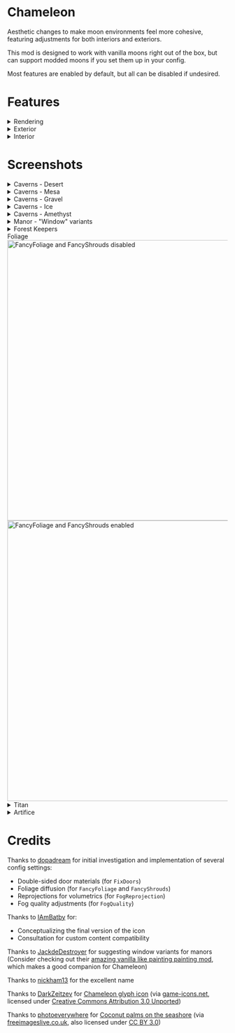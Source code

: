 # Chameleon

Aesthetic changes to make moon environments feel more cohesive, featuring adjustments for both interiors and exteriors.

This mod is designed to work with vanilla moons right out of the box, but can support modded moons if you set them up in your config.

Most features are enabled by default, but all can be disabled if undesired.

# Features

<details>
<summary>Rendering</summary>

- `PlanetPreview` - You can see the planet and moon you are currently orbiting on the ship's external camera. (Restored feature from v38)
  - Disable this setting if you experience over-exposed lighting on the ship (such as when using [Celestial Tint](https://thunderstore.io/c/lethal-company/p/sfDesat/Celestial_Tint/))
- `FancyFoliage` - Improves the shaders used on foliage to allow light to spread through the leaves.
- `FancyShrouds` - Applies the same visual improvements from `FancyFoliage` to Vain Shrouds (for [YesFox](https://thunderstore.io/c/lethal-company/p/Dev1A3/YesFox/) users)
- `FogQuality` - Increases the quality of fog volumes, to reduce visible noise ("graininess") but at the cost of performance.
- `FogReprojection` - Also reduces fog noise. "Light shapes" have much better definition.
  - This setting will cause flashlights (and other extremely dynamic light sources) to leave trails behind when they are moving at high speeds.
  - Since it's not a drop-in improvement, it is disabled by default, but give it a try if `FogQuality` settings are too expensive for you!
- `FixTitanVolume` - Fixes Titan using the wrong volumetric profile. (Most notably, the sky is erroneously a lot brighter than the other snowy moons)
- `FixArtificeVolume` - Fixes Artifice's volumetric profile, which has the exact opposite issue of Titan (uses the snowy profile instead of the default)
  - It makes the sky a lot clearer, and in general, makes everything brighter and feel more lively
  
</details>

<details>
<summary>Exterior</summary>

- `FancyEntranceDoors` - Replaces the main entrance doors with the fancy variant when a manor interior generates.
- `RecolorRandomRocks` - Randomly generated boulders (on the surface) will be snow white on blizzard moons.
- `RainyMarch` - March will experience near-constant drizzling rain, just like the terminal says. (Does not affect quicksand generation)
- `StormyGordion` - Gordion will experience near-constant heavy rain, as in the terminal. (Lightning does not strike at The Company)
  - Choose from `Never`, `Chance`, or `Always`.
  - The specific chance is dynamic and non-configurable.
- `EclipsesBlockMusic` - Prevent the morning/afternoon ambient tracks from playing during Eclipsed weather, which has its own ambience.
- `GiantSkins` - Forest Keepers will blend in more with the environment.
  - When spawning on snowy moons, they will be coated in snow like the trees.
  - When burnt to death by an explosion, their body will appear charred.
  - If you experience issues with other skin mods, you should disable this.

</details>

<details>
<summary>Interior</summary>

- `DoorLightColors` - The light shining behind the entrance doors (on factory and mineshaft) will change color depending on the current moon, weather conditions, and time of day.
- `PowerOffBreakerBox` - Turns off the light on the breaker box when the apparatus gets unplugged.
- `FixDoorMeshes` - Fixes factory doors not displaying glass on both sides of the frame. Fixes doorknobs looking broken on one side of all door variants (except mineshaft's)
- `WeatherAmbience` - Makes rain and blizzards faintly audible while inside of the building.
  - Volume slider goes from 0 (0%) to 1 (100%).

<details>
<summary>Interior - Manor</summary>

- `PowerOffWindows` - Turns off the "fake windows" when the breaker box is turned off.
- `PastureWindowsList` - A list of moons that support the vanilla window variant.
- `CanyonWindowsList` - A list of moons that support the canyon window variant.
- `SnowyWindowsList` - A list of moons that support the snowy window variant.
- `FloweryWindowsList` - A list of moons that support the "flowery" window variant.
- `BeachWindowsList` - A list of moons that support the beach window variant.
- `HotSpringsWindowsList` - A list of moons that support the hot springs window variant.
- `BrokenScreenWindowsList` - A list of moons that support the broken screen window variant.

</details>

<details>
<summary>Interior - Mineshaft</summary>

- `VanillaCavesList` - Lets you specify the weight of vanilla caverns on moons (in case you want random variation)
- `IceCavesList` - A list of moons that support generating ice caverns.
- `AmethystCavesList` - A list of moons that support generating amethyst caverns.
- `DesertCavesList` - A list of moons that support generating desert caverns.
- `MesaCavesList` - A list of moons that support generating mesa caverns.
- `GravelCavesList` - A list of moons that support generating gravel caverns.
- `AutoAdaptSnow` - Automatically enables ice caverns on modded moons if they are snowy. If you use [Artifice Blizzard](https://thunderstore.io/c/lethal-company/p/ButteryStancakes/ArtificeBlizzard/), this will also enable ice caves specifically when the surface is snowy.

</details>
</details>

# Screenshots

<details>
<summary>Caverns - Desert</summary>

<img src="https://i.ibb.co/SXQS278/desert1.png" alt="Desert #1" width="640"/>
<img src="https://i.ibb.co/m8Y4D8W/desert2.png" alt="Desert #2" width="640"/>
<img src="https://i.ibb.co/284s47h/desert3.png" alt="Desert #3" width="640"/>
<img src="https://i.ibb.co/0r36tRF/desert4.png" alt="Desert #4" width="640"/>

</details>

<details>
<summary>Caverns - Mesa</summary>

<img src="https://i.ibb.co/T0HyBGW/mesa1.png" alt="Mesa #1" width="640"/>
<img src="https://i.ibb.co/vL2ZNYv/mesa2.png" alt="Mesa #2" width="640"/>
<img src="https://i.ibb.co/L9H49gx/mesa3.png" alt="Mesa #3" width="640"/>

</details>

<details>
<summary>Caverns - Gravel</summary>

<img src="https://i.ibb.co/yf7jJLx/gravel1.png" alt="Gravel #1" width="640"/>
<img src="https://i.ibb.co/F4s5Tb7/gravel2.png" alt="Gravel #2" width="640"/>
<img src="https://i.ibb.co/524QVLM/gravel3.png" alt="Gravel #3" width="640"/>
<img src="https://i.ibb.co/vqwvJ0t/gravel4.png" alt="Gravel #4" width="640"/>

</details>

<details>
<summary>Caverns - Ice</summary>

<img src="https://i.ibb.co/w7TRj6z/ice1.png" alt="Ice #1" width="640"/>
<img src="https://i.ibb.co/7VVp171/ice2.png" alt="Ice #2" width="640"/>
<img src="https://i.ibb.co/bg4BkY5/ice3.png" alt="Ice #3" width="640"/>
<img src="https://i.ibb.co/nkn96mb/ice4.png" alt="Ice #4" width="640"/>

</details>

<details>
<summary>Caverns - Amethyst</summary>

<img src="https://i.ibb.co/FW12Rsr/amethyst1.png" alt="Amethyst #1" width="640"/>
<img src="https://i.ibb.co/km7x4Tm/amethyst2.png" alt="Amethyst #2" width="640"/>
<img src="https://i.ibb.co/GMHpvMC/amethyst3.png" alt="Amethyst #3" width="640"/>
<img src="https://i.ibb.co/SV8VzZY/amethyst4.png" alt="Amethyst #4" width="640"/>

</details>

<details>
<summary>Manor - "Window" variants</summary>

<img src="https://i.ibb.co/rc9WJ16/offense-window.png" alt="Experimentation, Assurance, Offense" width="640"/>
<img src="https://i.ibb.co/kqS0w5X/rend-window.png" alt="Rend, Dine, Titan" width="640"/>
<img src="https://i.ibb.co/gryYNdB/embrion-window.png" alt="Embrion" width="640"/>

</details>

<details>
<summary>Forest Keepers</summary>

<img src="https://i.ibb.co/1KG1bYd/snowygiant.png" alt="Snowy giant" width="640"/>
<img src="https://i.ibb.co/xLqW5MP/burntgiant.png" alt="Burnt giant" width="640"/>

</details

<details>
<summary>Foliage</summary>

<img src="https://i.ibb.co/5sBCprV/foliagevanilla.png" alt="FancyFoliage and FancyShrouds disabled" width="640"/>
<img src="https://i.ibb.co/7WhtYhS/foliagefix.png" alt="FancyFoliage and FancyShrouds enabled" width="640"/>

</details>

<details>
<summary>Titan</summary>

<img src="https://i.ibb.co/3hgWpzs/titanvanilla.png" alt="FixTitanVolume disabled" width="640"/>
<img src="https://i.ibb.co/hgdGVsz/titanfix.png" alt="FixTitanVolume enabled" width="640"/>

</details>

<details>
<summary>Artifice</summary>

<img src="https://i.ibb.co/sF08rgG/artificevanilla.png" alt="FixArtificeVolume disabled" width="640"/>
<img src="https://i.ibb.co/7V003WH/artificefix.png" alt="FixArtificeVolume enabled" width="640"/>

</details>

# Credits

Thanks to [dopadream](https://thunderstore.io/c/lethal-company/p/dopadream/) for initial investigation and implementation of several config settings:
- Double-sided door materials (for `FixDoors`)
- Foliage diffusion (for `FancyFoliage` and `FancyShrouds`)
- Reprojections for volumetrics (for `FogReprojection`)
- Fog quality adjustments (for `FogQuality`)

Thanks to [IAmBatby](https://thunderstore.io/c/lethal-company/p/IAmBatby/) for:
- Conceptualizing the final version of the icon
- Consultation for custom content compatibility

Thanks to [JackdeDestroyer](https://thunderstore.io/c/lethal-company/p/JackdeDestroyer/Jacks_AMAZING_vanilla_like_painting_PAINTING_MOD/) for suggesting window variants for manors (Consider checking out their [amazing vanilla like painting painting mod](https://thunderstore.io/c/lethal-company/p/JackdeDestroyer/Jacks_AMAZING_vanilla_like_painting_PAINTING_MOD/), which makes a good companion for Chameleon)

Thanks to [nickham13](https://thunderstore.io/c/lethal-company/p/nickham13/) for the excellent name

Thanks to [DarkZeitzev](https://www.deviantart.com/darkzaitzev) for [Chameleon glyph icon](https://game-icons.net/1x1/darkzaitzev/chameleon-glyph.html) (via [game-icons.net](https://game-icons.net/), licensed under [Creative Commons Attribution 3.0 Unported](https://creativecommons.org/licenses/by/3.0/))

Thanks to [photoeverywhere](http://photoeverywhere.co.uk/) for [Coconut palms on the seashore](https://www.freeimageslive.co.uk/free_stock_image/coconut-palms-jpg) (via [freeimageslive.co.uk](https://www.freeimageslive.co.uk/), also licensed under [CC BY 3.0](https://creativecommons.org/licenses/by/3.0/))